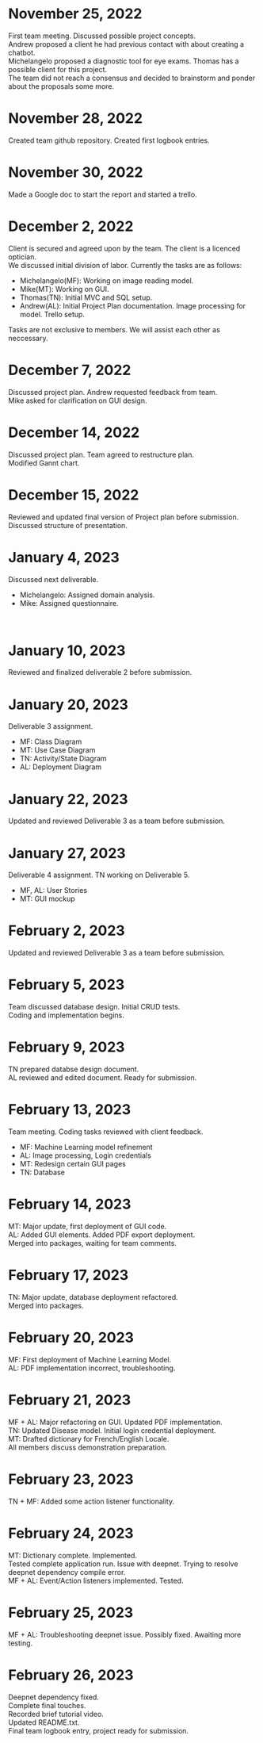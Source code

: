 <h1>November 25, 2022</h1>
First team meeting. Discussed possible project concepts.<br>
Andrew proposed a client he had previous contact with about creating a chatbot.<br>
Michelangelo proposed a diagnostic tool for eye exams. Thomas has a possible client for this project.<br>
The team did not reach a consensus and decided to brainstorm and ponder about the proposals some more.<br>


<h1>November 28, 2022</h1>
Created team github repository. Created first logbook entries.<br>

<h1>November 30, 2022</h1>

<p>Made a Google doc to start the report and started a trello.</p>

<h1>December 2, 2022</h1>
Client is secured and agreed upon by the team. The client is a licenced optician.<br>
We discussed initial division of labor. Currently the tasks are as follows: <br>
<ul>
    <li> Michelangelo(MF): Working on image reading model.</li>
    <li> Mike(MT): Working on GUI.</li>
    <li> Thomas(TN): Initial MVC and SQL setup.</li>
    <li> Andrew(AL): Initial Project Plan documentation. Image processing for model. Trello setup.</li>
</ul>
Tasks are not exclusive to members. We will assist each other as neccessary.<br>

<h1>December 7, 2022</h1>
Discussed project plan. Andrew requested feedback from team.<br>
Mike asked for clarification on GUI design.<br>

<h1>December 14, 2022</h1>
Discussed project plan. Team agreed to restructure plan. <br>
Modified Gannt chart. <br>

<h1>December 15, 2022</h1>
Reviewed and updated final version of Project plan before submission. <br>
Discussed structure of presentation. <br>

<h1>January 4, 2023</h1>
Discussed next deliverable. <br>
<ul>
    <li> Michelangelo: Assigned domain analysis. </li>
    <li> Mike: Assigned questionnaire. </li>
</ul><br>

<h1>January 10, 2023</h1>
Reviewed and finalized deliverable 2 before submission. <br>

<h1>January 20, 2023</h1>
Deliverable 3 assignment.<br>
<ul>
    <li>MF: Class Diagram</li>
    <li>MT: Use Case Diagram</li>
    <li>TN: Activity/State Diagram</li>
    <li>AL: Deployment Diagram</li>
</ul>

<h1>January 22, 2023</h1>
Updated and reviewed Deliverable 3 as a team before submission.<br>

<h1>January 27, 2023</h1>
Deliverable 4 assignment. TN working on Deliverable 5.<br>
<ul>
    <li>MF, AL: User Stories</li>
    <li>MT: GUI mockup</li>
</ul>
    
<h1>February 2, 2023</h1>
Updated and reviewed Deliverable 3 as a team before submission.<br>

<h1>February 5, 2023</h1>
Team discussed database design. Initial CRUD tests.<br>
Coding and implementation begins.<br>

<h1>February 9, 2023</h1>
TN prepared databse design document.<br>
AL reviewed and edited document. Ready for submission.<br>

<h1>February 13, 2023</h1>
Team meeting. Coding tasks reviewed with client feedback.<br>
<ul>
    <li>MF: Machine Learning model refinement</li>
    <li>AL: Image processing, Login credentials</li>
    <li>MT: Redesign certain GUI pages</li>
    <li>TN: Database</li>
</ul>

<h1>February 14, 2023</h1>
MT: Major update, first deployment of GUI code. <br>
AL: Added GUI elements. Added PDF export deployment. <br>
Merged into packages, waiting for team comments. <br>

<h1>February 17, 2023</h1>
TN: Major update, database deployment refactored.<br>
Merged into packages. <br>

<h1>February 20, 2023</h1>
MF: First deployment of Machine Learning Model. <br>
AL: PDF implementation incorrect, troubleshooting. <br>

<h1>February 21, 2023</h1>
MF + AL: Major refactoring on GUI. Updated PDF implementation. <br>
TN: Updated Disease model. Initial login credential deployment. <br>
MT: Drafted dictionary for French/English Locale. <br>
All members discuss demonstration preparation. <br>


<h1>February 23, 2023</h1>
TN + MF: Added some action listener functionality. <br>


<h1>February 24, 2023</h1>
MT: Dictionary complete. Implemented. <br>
Tested complete application run. Issue with deepnet. Trying to resolve deepnet dependency compile error. <br>
MF + AL: Event/Action listeners implemented. Tested. <br>

<h1>February 25, 2023</h1>
MF + AL: Troubleshooting deepnet issue. Possibly fixed. Awaiting more testing. <br>


<h1>February 26, 2023</h1>
Deepnet dependency fixed.<br>
Complete final touches. <br>
Recorded brief tutorial video. <br>
Updated README.txt. <br>
Final team logbook entry, project ready for submission. <br>
